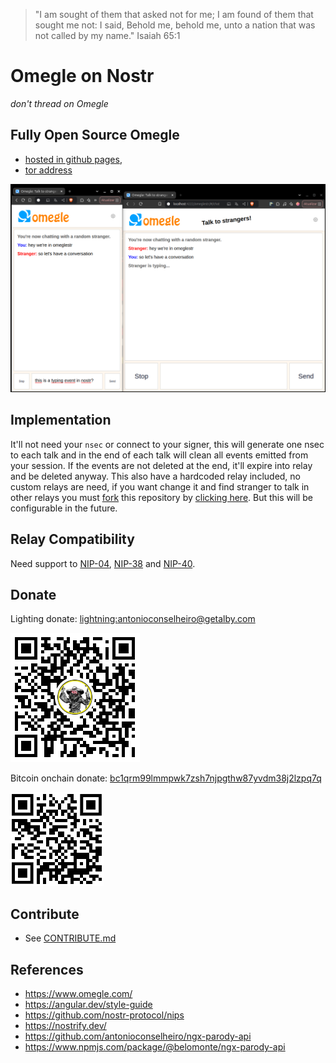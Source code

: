 > "I am sought of them that asked not for me; I am found of them that sought me not: I said, Behold me, behold me, unto a nation that was not called by my name."
> Isaiah 65:1

# Omegle on Nostr
*don't thread on Omegle*

## Fully Open Source Omegle
- [hosted in github pages](https://antonioconselheiro.github.io/omeglestr),
- [tor address](http://omegleau2uz72h5rmzm2vik5tgkcazsl5tfg7oafp4h3agbqomyvicqd.onion)

![Omeglestr](https://raw.githubusercontent.com/antonioconselheiro/ngx-parody-api/refs/heads/main/docs/imgs/omeglestr/2-omeglestr-chat-n-status.png)

## Implementation
It'll not need your `nsec` or connect to your signer, this will generate one nsec to each talk and in the end of each talk will clean all events emitted from your session. If the events are not deleted at the end, it'll expire into relay and be deleted anyway.
This also have a hardcoded relay included, no custom relays are need, if you want change it and find stranger to talk in other relays you must [fork](https://guides.github.com/activities/forking/) this repository by [clicking here](https://github.com/antonioconselheiro/omeglestr/fork). But this will be configurable in the future.

## Relay Compatibility
Need support to [NIP-04](https://github.com/nostr-protocol/nips/blob/master/04.md), [NIP-38](https://github.com/nostr-protocol/nips/blob/master/38.md) and [NIP-40](https://github.com/nostr-protocol/nips/blob/master/40.md).

## Donate
Lighting donate: <a href="lightning:antonioconselheiro@getalby.com">lightning:antonioconselheiro@getalby.com</a>

![zap me](https://raw.githubusercontent.com/antonioconselheiro/antonioconselheiro/main/img/qrcode-wallet-lighting.png)

Bitcoin onchain donate: <a href="bitcoin:bc1qrm99lmmpwk7zsh7njpgthw87yvdm38j2lzpq7q">bc1qrm99lmmpwk7zsh7njpgthw87yvdm38j2lzpq7q</a>

![zap me](https://raw.githubusercontent.com/antonioconselheiro/antonioconselheiro/main/img/qrcode-wallet-bitcoin.png)

## Contribute
- See [CONTRIBUTE.md](./CONTRIBUTE.md)

## References
- https://www.omegle.com/
- https://angular.dev/style-guide
- https://github.com/nostr-protocol/nips
- https://nostrify.dev/
- https://github.com/antonioconselheiro/ngx-parody-api
- https://www.npmjs.com/package/@belomonte/ngx-parody-api
